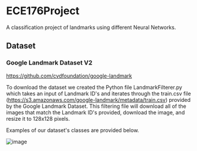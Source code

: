 # ECE176Project
A classification project of landmarks using different Neural Networks. 

## Dataset

### Google Landmark Dataset V2

https://github.com/cvdfoundation/google-landmark

To download the dataset we created the Python file LandmarkFilterer.py which takes an input of Landmark ID's and iterates through the train.csv file (https://s3.amazonaws.com/google-landmark/metadata/train.csv) provided by the Google Landmark Dataset. This filtering file will download all of the images that match the Landmark ID's provided, download the image, and resize it to 128x128 pixels. 

Examples of our dataset's classes are provided below. 

![image](https://github.com/crae6/LandmarkClassifier/assets/122562172/41eb63d9-68bf-4d2a-ad46-57f300c7b07d)
